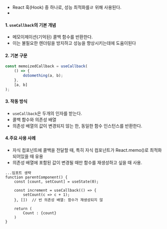 - React 훅(Hook) 중 하나로, 성능 최적화를ㄹ 위해 사용된다.
-
#### 1.  `useCallback`의 기본 개념
 - 메모이제이션(기억된) 콜백 함수를 반환한다.
- 이는 불필요한 렌더링을 방지하고 성능을 향상시키는데에 도움이된다
#### 2. 기본 구문
```ts
const memoizedCallback = useCallback(
	() => {
		doSomething(a, b);
	},
	[a, b]
);
```

#### 3. 작동 방식
- `useCallback`은 두개의 인자를 받는다.
- 콜백 함수와 의존성 배열
- 의존성 배열의 값이 변경되지 않는 한, 동일한 함수 인스턴스를 반환한다.

#### 4.주요 사용 사례
- 자식 컴포넌트에 콜백을 전달할 때, 특히 자식 컴포넌트가 React.memo()로 최적화 되어있을 때 유용
- 의존성 배열에 포함된 값이 변경될 때만 함수를 재생성하고 싶을 때 사용.

```tsx
...임포트 생략
function parentComponent() {
	const [count, setCount] = useState(0);

	const increment = useCallback(() => {
		setCount(c => c + 1);
	}, [])  // 빈 의존성 배열: 함수가 재생성되지 않

	return (
		Count : {count}
	)
}

```